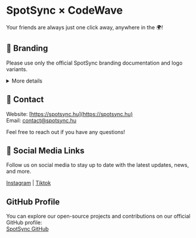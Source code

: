 
# SpotSync × CodeWave

Your friends are always just one click away, anywhere in the 🌍!

## 🎨 Branding
Please use only the official SpotSync branding documentation and logo variants.

<details>
<summary>More details</summary>
<ul>
    <li>Kindly use the logos only after reading the <code>terms.txt</code> file. Improper use may lead to further actions.</li>
    <li>Download the official branding assets: [Branding](https://github.com)</li>
</ul>
</details>

## 🤘 Contact
Website: [https://spotsync.hu](https://spotsync.hu)  
Email: [contact@spotsync.hu](mailto:contact@spotsync.hu)  

Feel free to reach out if you have any questions!

## 📱 Social Media Links
Follow us on social media to stay up to date with the latest updates, news, and more.

[Instagram](https://instagram.com/SpotSync) | [Tiktok](https://tiktok.com/@spotsync.hu)

## GitHub Profile
You can explore our open-source projects and contributions on our official GitHub profile:  
[SpotSync GitHub](https://github.com/SpotSync)  
